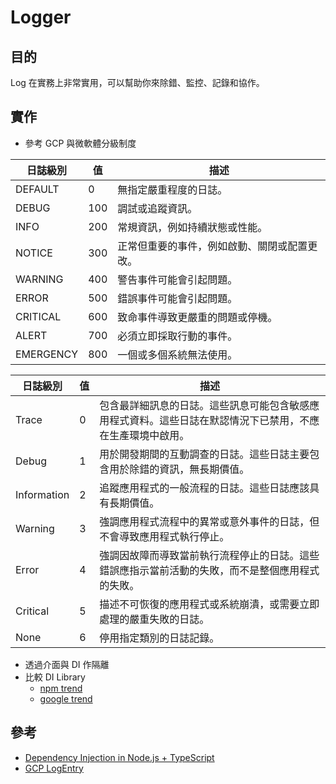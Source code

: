 # Logger

## 目的

Log 在實務上非常實用，可以幫助你來除錯、監控、記錄和協作。

## 實作

- 參考 GCP 與微軟體分級制度

| 日誌級別    | 值   | 描述                                     |
|------------|-----|------------------------------------------|
| DEFAULT    | 0   | 無指定嚴重程度的日誌。                  |
| DEBUG      | 100 | 調試或追蹤資訊。                         |
| INFO       | 200 | 常規資訊，例如持續狀態或性能。           |
| NOTICE     | 300 | 正常但重要的事件，例如啟動、關閉或配置更改。|
| WARNING    | 400 | 警告事件可能會引起問題。                |
| ERROR      | 500 | 錯誤事件可能會引起問題。                |
| CRITICAL   | 600 | 致命事件導致更嚴重的問題或停機。       |
| ALERT      | 700 | 必須立即採取行動的事件。                 |
| EMERGENCY  | 800 | 一個或多個系統無法使用。                  |


| 日誌級別   | 值  | 描述                                                                                                                           |
|------------|----|--------------------------------------------------------------------------------------------------------------------------------|
| Trace      | 0  | 包含最詳細訊息的日誌。這些訊息可能包含敏感應用程式資料。這些日誌在默認情況下已禁用，不應在生產環境中啟用。             |
| Debug      | 1  | 用於開發期間的互動調查的日誌。這些日誌主要包含用於除錯的資訊，無長期價值。                                                |
| Information| 2  | 追蹤應用程式的一般流程的日誌。這些日誌應該具有長期價值。                                                                     |
| Warning    | 3  | 強調應用程式流程中的異常或意外事件的日誌，但不會導致應用程式執行停止。                                                    |
| Error      | 4  | 強調因故障而導致當前執行流程停止的日誌。這些錯誤應指示當前活動的失敗，而不是整個應用程式的失敗。                   |
| Critical   | 5  | 描述不可恢復的應用程式或系統崩潰，或需要立即處理的嚴重失敗的日誌。                                                     |
| None       | 6  | 停用指定類別的日誌記錄。                                                                                                  |


- 透過介面與 DI 作隔離
- 比較 DI Library
  - [npm trend](https://npmtrends.com/awilix-vs-bottlejs-vs-inversify-vs-node-dependency-injection-vs-tsyringe-vs-typedi-vs-typescript-ioc)
  - [google trend](https://trends.google.com.tw/trends/explore?date=today%205-y&q=inversify,awilix,typeDI&hl=zh-TW)

## 參考

- [Dependency Injection in Node.js + TypeScript](https://masoudx.medium.com/dependency-injection-in-typescript-7bb8fdd2863c)
- [GCP LogEntry](https://cloud.google.com/logging/docs/reference/v2/rest/v2/LogEntry)